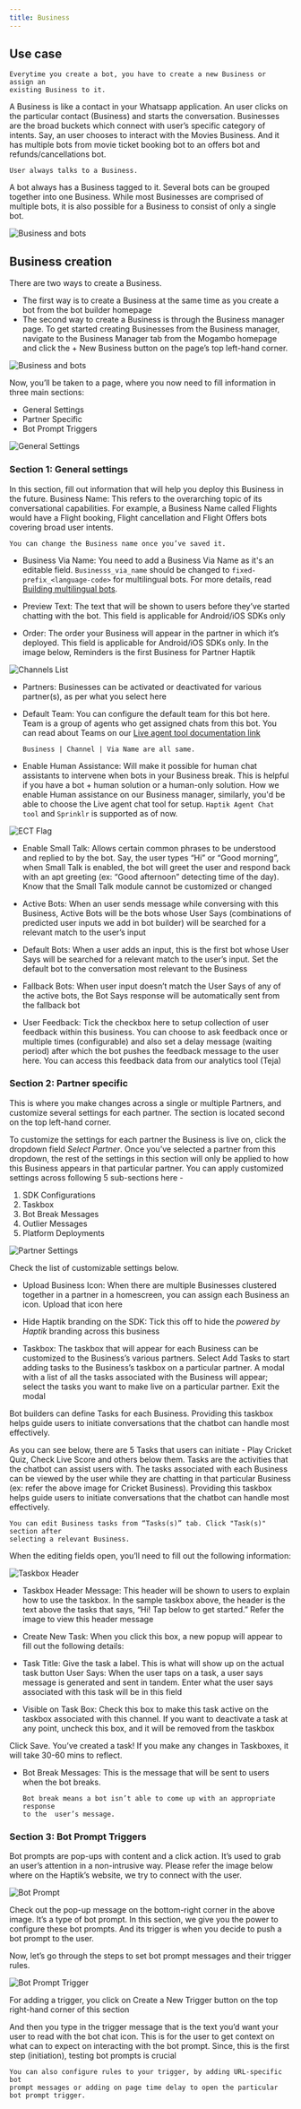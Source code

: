 ```yaml
---
title: Business
---
```


## Use case

    Everytime you create a bot, you have to create a new Business or assign an 
    existing Business to it.

A Business is like a contact in your Whatsapp application. An user clicks on the particular contact (Business) and starts the conversation. Businesses are the broad buckets which connect with user’s specific category of intents. Say, an user chooses to interact with the Movies Business. And it has multiple bots from movie ticket booking bot to an offers bot and refunds/cancellations bot.

    User always talks to a Business.

A bot always has a Business tagged to it. Several bots can be grouped together into one Business. While most Businesses are comprised of multiple bots, it is also possible for a Business to consist of only a single bot.

![Business and bots](assets/1_business_bot_mapping.png)

## Business creation

There are two ways to create a Business.

- The first way is to create a Business at the same time as you create a bot from the bot builder homepage
- The second way to create a Business is through the Business manager page. To get started creating Businesses from the Business manager, navigate to the Business Manager tab from the Mogambo homepage and click the + New Business button on the page’s top left-hand corner.

![Business and bots](assets/2_business.png)

Now, you’ll be taken to a page, where you now need to fill information in three main sections:

- General Settings
- Partner Specific
- Bot Prompt Triggers

![General Settings](assets/3_general_settings.png)

### Section 1: General settings

In this section, fill out information that will help you deploy this Business in the future.
Business Name: This refers to the overarching topic of its conversational capabilities. For example, a Business Name called Flights would have a Flight booking, Flight cancellation and Flight Offers bots covering broad user intents.

    You can change the Business name once you’ve saved it.

- Business Via Name: You need to add a Business Via Name as it's an editable field. `Businesss_via_name` should be changed to `fixed-prefix_<language-code>` for multilingual bots. For more details, read [Building multilingual bots](https://docs.haptik.ai/bot-builder/basic/multiple-languages).
    
- Preview Text: The text that will be shown to users before they’ve started chatting with the bot. This field is applicable for Android/iOS SDKs only

- Order: The order your Business will appear in the partner in which it’s deployed. This field is applicable for Android/iOS SDKs only. In the image below, Reminders is the first Business for Partner Haptik

![Channels List](assets/4_channel_list_view.jpg)

- Partners: Businesses can be activated or deactivated for various partner(s), as per what you select here

- Default Team: You can configure the default team for this bot here. Team is a group of agents who get assigned chats from this bot. You can read about Teams on our [Live agent tool documentation link](https://docs.haptik.ai/agent-chat/)

      Business | Channel | Via Name are all same.

- Enable Human Assistance: Will make it possible for human chat assistants to intervene when bots in your Business break. This is helpful if you have a bot + human solution or a human-only solution. How we enable Human assistance on our Business manager, similarly, you'd be able to choose the Live agent chat tool for setup. `Haptik Agent Chat tool` and `Sprinklr` is supported as of now. 

![ECT Flag](assets/Enable_ECT.png)

- Enable Small Talk: Allows certain common phrases to be understood and replied to by the bot. Say, the user types “Hi” or “Good morning”, when Small Talk is enabled, the bot will greet the user and respond back with an apt greeting (ex: “Good afternoon” detecting time of the day). Know that the Small Talk module cannot be customized or changed

- Active Bots: When an user sends message while conversing with this Business, Active Bots will be the bots whose User Says (combinations of predicted user inputs we add in bot builder) will be searched for a relevant match to the user’s input

- Default Bots: When a user adds an input, this is the first bot whose User Says will be searched for a relevant match to the user’s input. Set the default bot to the conversation most relevant to the Business

- Fallback Bots: When user input doesn’t match the User Says of any of the active bots, the Bot Says response will be automatically sent from the fallback bot

- User Feedback: Tick the checkbox here to setup collection of user feedback within this business. You can choose to ask feedback once or multiple times (configurable) and also set a delay message (waiting period) after which the bot pushes the feedback message to the user here. You can access this feedback data from our analytics tool (Teja)

### Section 2: Partner specific

This is where you make changes across a single or multiple Partners, and customize several settings for each partner. The section is located second on the top left-hand corner.

To customize the settings for each partner the Business is live on, click the dropdown field *Select Partner*. Once you’ve selected a partner from this dropdown, the rest of the settings in this section will only be applied to how this Business appears in that particular partner. You can apply customized settings across following 5 sub-sections here -

1. SDK Configurations
2. Taskbox
3. Bot Break Messages
4. Outlier Messages
5. Platform Deployments

![Partner Settings](assets/9_partner_specific_settings.png)

Check the list of customizable settings below. 

- Upload Business Icon: When there are multiple Businesses clustered together in a partner in a homescreen, you can assign each Business an icon. Upload that icon here

- Hide Haptik branding on the SDK: Tick this off to hide the _powered by Haptik_ branding across this business

- Taskbox: The taskbox that will appear for each Business can be customized to the Business’s various partners. Select Add Tasks to start adding tasks to the Business’s taskbox on a particular partner. A modal with a list of all the tasks associated with the Business will appear; select the tasks you want to make live on a particular partner. Exit the modal

Bot builders can define Tasks for each Business. Providing this taskbox helps guide users to initiate conversations that the chatbot can handle most effectively.

As you can see below, there are 5 Tasks that users can initiate - Play Cricket Quiz, Check Live Score and others below them. Tasks are the activities that the chatbot can assist users with. The tasks associated with each Business can be viewed by the user while they are chatting in that particular Business (ex: refer the above image for Cricket Business). Providing this taskbox helps guide users to initiate conversations that the chatbot can handle most effectively.

    You can edit Business tasks from “Tasks(s)” tab. Click "Task(s)" section after 
    selecting a relevant Business.

When the editing fields open, you’ll need to fill out the following information:

![Taskbox Header](assets/6_taskbox_header_message.jpg)

- Taskbox Header Message: This header will be shown to users to explain how to use the taskbox. In the sample taskbox above, the header is the text above the tasks that says, “Hi! Tap below to get started.” Refer the image to view this header message

- Create New Task: When you click this box, a new popup will appear to fill out the following details:

- Task Title: Give the task a label. This is what will show up on the actual task button
  User Says: When the user taps on a task, a user says message is generated and sent in tandem. Enter what the user says associated with this task will be in this field

- Visible on Task Box: Check this box to make this task active on the taskbox associated with this channel. If you want to deactivate a task at any point, uncheck this box, and it will be removed from the taskbox

Click Save. You’ve created a task! If you make any changes in Taskboxes, it will take 30-60 mins to reflect.

- Bot Break Messages: This is the message that will be sent to users when the bot breaks.

      Bot break means a bot isn’t able to come up with an appropriate response 
      to the  user’s message.

### Section 3: Bot Prompt Triggers

Bot prompts are pop-ups with content and a click action. It’s used to grab an user’s attention in a non-intrusive way. Please refer the image below where on the Haptik’s website, we try to connect with the user.

![Bot Prompt](assets/10_bot_prompt.png)

Check out the pop-up message on the bottom-right corner in the above image. It’s a type of bot prompt. In this section, we give you the power to configure these bot prompts. And its trigger is when you decide to push a bot prompt to the user.

Now, let’s go through the steps to set bot prompt messages and their trigger rules.

![Bot Prompt Trigger](assets/11_bot_prompt_trigger.png)

For adding a trigger, you click on Create a New Trigger button on the top right-hand corner of this section

And then you type in the trigger message that is the text you’d want your user to read with the bot chat icon. This is for the user to get context on what can to expect on interacting with the bot prompt. Since, this is the first step (initiation), testing bot prompts is crucial

    You can also configure rules to your trigger, by adding URL-specific bot 
    prompt messages or adding on page time delay to open the particular bot prompt trigger.
